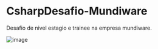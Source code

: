 # CsharpDesafio-Mundiware
Desafio de nivel estagio e trainee na empresa mundiware.

![image](https://user-images.githubusercontent.com/55301440/148712237-80d91536-f031-43b4-b9b2-4e59645ea2c3.png)
